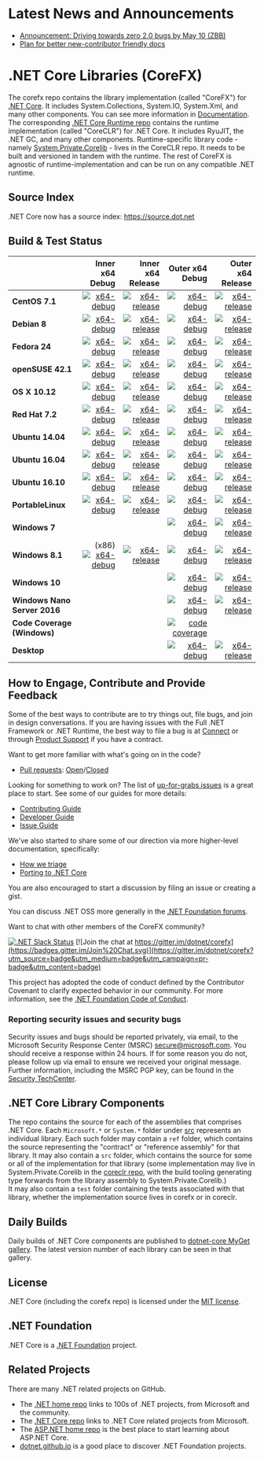 # Latest News and Announcements

* [Announcement: Driving towards zero 2.0 bugs by May 10 (ZBB)](https://github.com/dotnet/corefx/issues/17619)
* [Plan for better new-contributor friendly docs](https://github.com/dotnet/corefx/issues/17534)

# .NET Core Libraries (CoreFX)

The corefx repo contains the library implementation (called "CoreFX") for [.NET Core](http://github.com/dotnet/core). It includes System.Collections, System.IO, System.Xml, and many other components. You can see more information in [Documentation](Documentation/README.md). The corresponding [.NET Core Runtime repo](https://github.com/dotnet/coreclr) contains the runtime implementation (called "CoreCLR") for .NET Core. It includes RyuJIT, the .NET GC, and many other components. Runtime-specific library code - namely [System.Private.Corelib](https://github.com/dotnet/coreclr/tree/master/src/mscorlib) - lives in the CoreCLR repo. It needs to be built and versioned in tandem with the runtime. The rest of CoreFX is agnostic of runtime-implementation and can be run on any compatible .NET runtime.

## Source Index

.NET Core now has a source index: https://source.dot.net

## Build & Test Status

|    | Inner x64 Debug | Inner x64 Release | Outer x64 Debug | Outer x64 Release |
|:---|----------------:|------------------:|----------------:|------------------:|
|**CentOS 7.1**|[![x64-debug](https://ci.dot.net/job/dotnet_corefx/job/master/job/centos7.1_debug/badge/icon)](https://ci.dot.net/job/dotnet_corefx/job/master/job/centos7.1_debug/lastCompletedBuild/testReport)|[![x64-release](https://ci.dot.net/job/dotnet_corefx/job/master/job/centos7.1_release/badge/icon)](https://ci.dot.net/job/dotnet_corefx/job/master/job/centos7.1_release/lastCompletedBuild/testReport)|[![x64-debug](https://ci.dot.net/job/dotnet_corefx/job/master/job/outerloop_netcoreapp_centos7.1_debug/badge/icon)](https://ci.dot.net/job/dotnet_corefx/job/master/job/outerloop_netcoreapp_centos7.1_debug/lastCompletedBuild/testReport)|[![x64-release](https://ci.dot.net/job/dotnet_corefx/job/master/job/outerloop_netcoreapp_centos7.1_release/badge/icon)](https://ci.dot.net/job/dotnet_corefx/job/master/job/outerloop_netcoreapp_centos7.1_release/lastCompletedBuild/testReport)|
|**Debian 8**|[![x64-debug](https://ci.dot.net/job/dotnet_corefx/job/master/job/debian8.4_debug/badge/icon)](https://ci.dot.net/job/dotnet_corefx/job/master/job/debian8.4_debug/lastCompletedBuild/testReport)|[![x64-release](https://ci.dot.net/job/dotnet_corefx/job/master/job/debian8.4_release/badge/icon)](https://ci.dot.net/job/dotnet_corefx/job/master/job/debian8.4_release/lastCompletedBuild/testReport)|[![x64-debug](https://ci.dot.net/job/dotnet_corefx/job/master/job/outerloop_netcoreapp_debian8.4_debug/badge/icon)](https://ci.dot.net/job/dotnet_corefx/job/master/job/outerloop_netcoreapp_debian8.4_debug/lastCompletedBuild/testReport)|[![x64-release](https://ci.dot.net/job/dotnet_corefx/job/master/job/outerloop_netcoreapp_debian8.4_release/badge/icon)](https://ci.dot.net/job/dotnet_corefx/job/master/job/outerloop_netcoreapp_debian8.4_release/lastCompletedBuild/testReport)|
|**Fedora 24**|[![x64-debug](https://ci.dot.net/job/dotnet_corefx/job/master/job/fedora24_debug/badge/icon)](https://ci.dot.net/job/dotnet_corefx/job/master/job/fedora24_debug/lastCompletedBuild/testReport)|[![x64-release](https://ci.dot.net/job/dotnet_corefx/job/master/job/fedora24_release/badge/icon)](https://ci.dot.net/job/dotnet_corefx/job/master/job/fedora24_release/lastCompletedBuild/testReport)|[![x64-debug](https://ci.dot.net/job/dotnet_corefx/job/master/job/outerloop_netcoreapp_fedora24_debug/badge/icon)](https://ci.dot.net/job/dotnet_corefx/job/master/job/outerloop_netcoreapp_fedora24_debug/lastCompletedBuild/testReport)|[![x64-release](https://ci.dot.net/job/dotnet_corefx/job/master/job/outerloop_netcoreapp_fedora24_release/badge/icon)](https://ci.dot.net/job/dotnet_corefx/job/master/job/outerloop_netcoreapp_fedora24_release/lastCompletedBuild/testReport)|
|**openSUSE 42.1**|[![x64-debug](https://ci.dot.net/job/dotnet_corefx/job/master/job/opensuse42.1_debug/badge/icon)](https://ci.dot.net/job/dotnet_corefx/job/master/job/opensuse42.1_debug/lastCompletedBuild/testReport)|[![x64-release](https://ci.dot.net/job/dotnet_corefx/job/master/job/opensuse42.1_release/badge/icon)](https://ci.dot.net/job/dotnet_corefx/job/master/job/opensuse42.1_release/lastCompletedBuild/testReport)|[![x64-debug](https://ci.dot.net/job/dotnet_corefx/job/master/job/outerloop_netcoreapp_opensuse42.1_debug/badge/icon)](https://ci.dot.net/job/dotnet_corefx/job/master/job/outerloop_netcoreapp_opensuse42.1_debug/lastCompletedBuild/testReport)|[![x64-release](https://ci.dot.net/job/dotnet_corefx/job/master/job/outerloop_netcoreapp_opensuse42.1_release/badge/icon)](https://ci.dot.net/job/dotnet_corefx/job/master/job/outerloop_netcoreapp_opensuse42.1_release/lastCompletedBuild/testReport)|
|**OS X 10.12**|[![x64-debug](https://ci.dot.net/job/dotnet_corefx/job/master/job/osx10.12_debug/badge/icon)](https://ci.dot.net/job/dotnet_corefx/job/master/job/osx10.12_debug/lastCompletedBuild/testReport)|[![x64-release](https://ci.dot.net/job/dotnet_corefx/job/master/job/osx10.12_release/badge/icon)](https://ci.dot.net/job/dotnet_corefx/job/master/job/osx10.12_release/lastCompletedBuild/testReport)|[![x64-debug](https://ci.dot.net/job/dotnet_corefx/job/master/job/outerloop_netcoreapp_osx_debug/badge/icon)](https://ci.dot.net/job/dotnet_corefx/job/master/job/outerloop_netcoreapp_osx_debug/lastCompletedBuild/testReport)|[![x64-release](https://ci.dot.net/job/dotnet_corefx/job/master/job/outerloop_netcoreapp_osx_release/badge/icon)](https://ci.dot.net/job/dotnet_corefx/job/master/job/outerloop_netcoreapp_osx_release/lastCompletedBuild/testReport)|
|**Red Hat 7.2**|[![x64-debug](https://ci.dot.net/job/dotnet_corefx/job/master/job/rhel7.2_debug/badge/icon)](https://ci.dot.net/job/dotnet_corefx/job/master/job/rhel7.2_debug/lastCompletedBuild/testReport)|[![x64-release](https://ci.dot.net/job/dotnet_corefx/job/master/job/rhel7.2_release/badge/icon)](https://ci.dot.net/job/dotnet_corefx/job/master/job/rhel7.2_release/lastCompletedBuild/testReport)|[![x64-debug](https://ci.dot.net/job/dotnet_corefx/job/master/job/outerloop_netcoreapp_rhel7.2_debug/badge/icon)](https://ci.dot.net/job/dotnet_corefx/job/master/job/outerloop_netcoreapp_rhel7.2_debug/lastCompletedBuild/testReport)|[![x64-release](https://ci.dot.net/job/dotnet_corefx/job/master/job/outerloop_netcoreapp_rhel7.2_release/badge/icon)](https://ci.dot.net/job/dotnet_corefx/job/master/job/outerloop_netcoreapp_rhel7.2_release/lastCompletedBuild/testReport)|
|**Ubuntu 14.04**|[![x64-debug](https://ci.dot.net/job/dotnet_corefx/job/master/job/ubuntu14.04_debug/badge/icon)](https://ci.dot.net/job/dotnet_corefx/job/master/job/ubuntu14.04_debug/lastCompletedBuild/testReport)|[![x64-release](https://ci.dot.net/job/dotnet_corefx/job/master/job/ubuntu14.04_release/badge/icon)](https://ci.dot.net/job/dotnet_corefx/job/master/job/ubuntu14.04_release/lastCompletedBuild/testReport)|[![x64-debug](https://ci.dot.net/job/dotnet_corefx/job/master/job/outerloop_netcoreapp_ubuntu14.04_debug/badge/icon)](https://ci.dot.net/job/dotnet_corefx/job/master/job/outerloop_netcoreapp_ubuntu14.04_debug/lastCompletedBuild/testReport)|[![x64-release](https://ci.dot.net/job/dotnet_corefx/job/master/job/outerloop_netcoreapp_ubuntu14.04_release/badge/icon)](https://ci.dot.net/job/dotnet_corefx/job/master/job/outerloop_netcoreapp_ubuntu14.04_release/lastCompletedBuild/testReport)|
|**Ubuntu 16.04**|[![x64-debug](https://ci.dot.net/job/dotnet_corefx/job/master/job/ubuntu16.04_debug/badge/icon)](https://ci.dot.net/job/dotnet_corefx/job/master/job/ubuntu16.04_debug/lastCompletedBuild/testReport)|[![x64-release](https://ci.dot.net/job/dotnet_corefx/job/master/job/ubuntu16.04_release/badge/icon)](https://ci.dot.net/job/dotnet_corefx/job/master/job/ubuntu16.04_release/lastCompletedBuild/testReport)|[![x64-debug](https://ci.dot.net/job/dotnet_corefx/job/master/job/outerloop_netcoreapp_ubuntu16.04_debug/badge/icon)](https://ci.dot.net/job/dotnet_corefx/job/master/job/outerloop_netcoreapp_ubuntu16.04_debug/lastCompletedBuild/testReport)|[![x64-release](https://ci.dot.net/job/dotnet_corefx/job/master/job/outerloop_netcoreapp_ubuntu16.04_release/badge/icon)](https://ci.dot.net/job/dotnet_corefx/job/master/job/outerloop_netcoreapp_ubuntu16.04_release/lastCompletedBuild/testReport)|
|**Ubuntu 16.10**|[![x64-debug](https://ci.dot.net/job/dotnet_corefx/job/master/job/ubuntu16.10_debug/badge/icon)](https://ci.dot.net/job/dotnet_corefx/job/master/job/ubuntu16.10_debug/lastCompletedBuild/testReport)|[![x64-release](https://ci.dot.net/job/dotnet_corefx/job/master/job/ubuntu16.10_release/badge/icon)](https://ci.dot.net/job/dotnet_corefx/job/master/job/ubuntu16.10_release/lastCompletedBuild/testReport)|[![x64-debug](https://ci.dot.net/job/dotnet_corefx/job/master/job/outerloop_netcoreapp_ubuntu16.10_debug/badge/icon)](https://ci.dot.net/job/dotnet_corefx/job/master/job/outerloop_netcoreapp_ubuntu16.10_debug/lastCompletedBuild/testReport)|[![x64-release](https://ci.dot.net/job/dotnet_corefx/job/master/job/outerloop_netcoreapp_ubuntu16.10_release/badge/icon)](https://ci.dot.net/job/dotnet_corefx/job/master/job/outerloop_netcoreapp_ubuntu16.10_release/lastCompletedBuild/testReport)|
|**PortableLinux**|[![x64-debug](https://ci.dot.net/job/dotnet_corefx/job/master/job/portablelinux_debug/badge/icon)](https://ci.dot.net/job/dotnet_corefx/job/master/job/portablelinux_debug/lastCompletedBuild/testReport)|[![x64-release](https://ci.dot.net/job/dotnet_corefx/job/master/job/portablelinux_release/badge/icon)](https://ci.dot.net/job/dotnet_corefx/job/master/job/portablelinux_release/lastCompletedBuild/testReport)|[![x64-debug](https://ci.dot.net/job/dotnet_corefx/job/master/job/outerloop_netcoreapp_portablelinux_debug/badge/icon)](https://ci.dot.net/job/dotnet_corefx/job/master/job/outerloop_netcoreapp_portablelinux_debug/lastCompletedBuild/testReport)|[![x64-release](https://ci.dot.net/job/dotnet_corefx/job/master/job/outerloop_netcoreapp_portablelinux_release/badge/icon)](https://ci.dot.net/job/dotnet_corefx/job/master/job/outerloop_netcoreapp_portablelinux_release/lastCompletedBuild/testReport)|
|**Windows 7**| | |[![x64-debug](https://ci.dot.net/job/dotnet_corefx/job/master/job/outerloop_netcoreapp_win7_debug/badge/icon)](https://ci.dot.net/job/dotnet_corefx/job/master/job/outerloop_netcoreapp_win7_debug/lastCompletedBuild/testReport)|[![x64-release](https://ci.dot.net/job/dotnet_corefx/job/master/job/outerloop_netcoreapp_win7_release/badge/icon)](https://ci.dot.net/job/dotnet_corefx/job/master/job/outerloop_netcoreapp_win7_release/lastCompletedBuild/testReport)|
|**Windows 8.1**|(x86) [![x64-debug](https://ci.dot.net/job/dotnet_corefx/job/master/job/windows_nt_debug/badge/icon)](https://ci.dot.net/job/dotnet_corefx/job/master/job/windows_nt_debug/lastCompletedBuild/testReport)|[![x64-release](https://ci.dot.net/job/dotnet_corefx/job/master/job/windows_nt_release/badge/icon)](https://ci.dot.net/job/dotnet_corefx/job/master/job/windows_nt_release/lastCompletedBuild/testReport)|[![x64-debug](https://ci.dot.net/job/dotnet_corefx/job/master/job/outerloop_netcoreapp_windows_nt_debug/badge/icon)](https://ci.dot.net/job/dotnet_corefx/job/master/job/outerloop_netcoreapp_windows_nt_debug/lastCompletedBuild/testReport)|[![x64-release](https://ci.dot.net/job/dotnet_corefx/job/master/job/outerloop_netcoreapp_windows_nt_release/badge/icon)](https://ci.dot.net/job/dotnet_corefx/job/master/job/outerloop_windows_nt_release/lastCompletedBuild/testReport)|
|**Windows 10**| | |[![x64-debug](https://ci.dot.net/job/dotnet_corefx/job/master/job/outerloop_netcoreapp_win10_debug/badge/icon)](https://ci.dot.net/job/dotnet_corefx/job/master/job/outerloop_netcoreapp_win10_debug/lastCompletedBuild/testReport)|[![x64-release](https://ci.dot.net/job/dotnet_corefx/job/master/job/outerloop_netcoreapp_win10_release/badge/icon)](https://ci.dot.net/job/dotnet_corefx/job/master/job/outerloop_netcoreapp_win10_release/lastCompletedBuild/testReport)|
|**Windows Nano Server 2016**| | |[![x64-debug](https://ci.dot.net/job/dotnet_corefx/job/master/job/outerloop_winnano16_debug/badge/icon)](https://ci.dot.net/job/dotnet_corefx/job/master/job/outerloop_winnano16_debug/lastCompletedBuild/testReport)|[![x64-release](https://ci.dot.net/job/dotnet_corefx/job/master/job/outerloop_winnano16_release/badge/icon)](https://ci.dot.net/job/dotnet_corefx/job/master/job/outerloop_winnano16_release/lastCompletedBuild/testReport)|
|**Code Coverage (Windows)**| | |[![code coverage](https://ci.dot.net/job/dotnet_corefx/job/master/job/code_coverage_windows/badge/icon)](https://ci.dot.net/job/dotnet_corefx/job/master/job/code_coverage_windows/Code_Coverage_Report)|
|**Desktop**|||[![x64-debug](https://ci.dot.net/job/dotnet_corefx/job/master/job/outerloop_netfx_windows_nt_debug/badge/icon)](https://ci.dot.net/job/dotnet_corefx/job/master/job/outerloop_netfx_windows_nt_debug/lastCompletedBuild/testReport)|[![x64-release](https://ci.dot.net/job/dotnet_corefx/job/master/job/outerloop_netfx_windows_nt_release/badge/icon)](https://ci.dot.net/job/dotnet_corefx/job/master/job/outerloop_netfx_windows_nt_release/lastCompletedBuild/testReport)||

## How to Engage, Contribute and Provide Feedback

Some of the best ways to contribute are to try things out, file bugs, and join in design conversations. If you are having issues with the Full .NET Framework or .NET Runtime, the best way to file a bug is at [Connect](http://connect.microsoft.com/VisualStudio) or through [Product Support](https://support.microsoft.com/en-us/contactus?ws=support) if you have a contract.

Want to get more familiar with what's going on in the code?
* [Pull requests](https://github.com/dotnet/corefx/pulls): [Open](https://github.com/dotnet/corefx/pulls?q=is%3Aopen+is%3Apr)/[Closed](https://github.com/dotnet/corefx/pulls?q=is%3Apr+is%3Aclosed)

Looking for something to work on? The list of [up-for-grabs issues](https://github.com/dotnet/corefx/labels/up-for-grabs) is a great place to start. See some of our guides for more details:

* [Contributing Guide](Documentation/project-docs/contributing.md)
* [Developer Guide](Documentation/project-docs/developer-guide.md)
* [Issue Guide](Documentation/project-docs/issue-guide.md)

We've also started to share some of our direction via more higher-level documentation, specifically:

* [How we triage](Documentation/project-docs/triage.md)
* [Porting to .NET Core](Documentation/project-docs/porting.md)

You are also encouraged to start a discussion by filing an issue or creating a
gist.

You can discuss .NET OSS more generally in the [.NET Foundation forums].

Want to chat with other members of the CoreFX community?

[![.NET Slack Status](https://aspnetcoreslack.herokuapp.com/badge.svg?2)](http://tattoocoder.com/aspnet-slack-sign-up/) [![Join the chat at https://gitter.im/dotnet/corefx](https://badges.gitter.im/Join%20Chat.svg)](https://gitter.im/dotnet/corefx?utm_source=badge&utm_medium=badge&utm_campaign=pr-badge&utm_content=badge)

[.NET Foundation forums]: http://forums.dotnetfoundation.org/

This project has adopted the code of conduct defined by the Contributor Covenant
to clarify expected behavior in our community. For more information, see the [.NET Foundation Code of Conduct](http://www.dotnetfoundation.org/code-of-conduct).

### Reporting security issues and security bugs

Security issues and bugs should be reported privately, via email, to the
Microsoft Security Response Center (MSRC) <secure@microsoft.com>. You should
receive a response within 24 hours. If for some reason you do not, please follow
up via email to ensure we received your original message. Further information,
including the MSRC PGP key, can be found in the
[Security TechCenter](https://technet.microsoft.com/en-us/security/ff852094.aspx).

## .NET Core Library Components

The repo contains the source for each of the assemblies that comprises .NET Core.  Each ```Microsoft.*``` or ```System.*``` folder under
[src](https://github.com/dotnet/corefx/tree/master/src) represents an individual library.  Each such folder may contain a ```ref``` folder,
which contains the source representing the "contract" or "reference assembly" for that library.  It may also contain a ```src``` folder,
which contains the source for some or all of the implementation for that library (some implementation may live in System.Private.Corelib in the 
[coreclr repo](https://github.com/dotnet/coreclr), with the build tooling generating type forwards from the library assembly to System.Private.Corelib.)  
It may also contain a ```test``` folder containing the tests associated with that library, whether the implementation source lives in corefx 
or in coreclr.

## Daily Builds

Daily builds of .NET Core components are published to [dotnet-core MyGet gallery](https://dotnet.myget.org/gallery/dotnet-core).
The latest version number of each library can be seen in that gallery.

## License

.NET Core (including the corefx repo) is licensed under the [MIT license](LICENSE).

## .NET Foundation

.NET Core is a [.NET Foundation](http://www.dotnetfoundation.org/projects) project.

## Related Projects
There are many .NET related projects on GitHub.

- The [.NET home repo](https://github.com/Microsoft/dotnet) links to 100s of .NET projects, from Microsoft and the community.
- The [.NET Core repo](https://github.com/dotnet/core) links to .NET Core related projects from Microsoft.
- The [ASP.NET home repo](https://github.com/aspnet/home) is the best place to start learning about ASP.NET Core.
- [dotnet.github.io](http://dotnet.github.io) is a good place to discover .NET Foundation projects.
